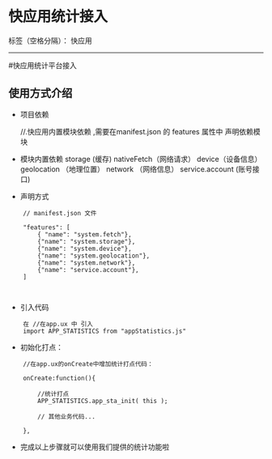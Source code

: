 # 快应用统计接入

标签（空格分隔）： 快应用

---

#快应用统计平台接入


## 使用方式介绍

- 项目依赖

    //.快应用内置模块依赖 ,需要在manifest.json 的 features 属性中 声明依赖模块  
    
    
 - 模块内置依赖
    storage (缓存)
    nativeFetch（网络请求）
    device（设备信息）
    geolocation （地理位置）
    network （网络信息）
    service.account (账号接口) 
 
 - 声明方式 

```
    // manifest.json 文件
    
    "features": [
        { "name": "system.fetch"},
        {"name": "system.storage"},
        {"name": "system.device"},
        {"name": "system.geolocation"},
        {"name": "system.network"},
        {"name": "service.account"},
    ]

    
```
- 引入代码

```
    在 //在app.ux 中 引入
    import APP_STATISTICS from "appStatistics.js"

``` 

- 初始化打点：


```
    //在app.ux的onCreate中增加统计打点代码：

    onCreate:function(){
        
        //统计打点
        APP_STATISTICS.app_sta_init( this );

        // 其他业务代码...

    },    

```
 - 完成以上步骤就可以使用我们提供的统计功能啦 






